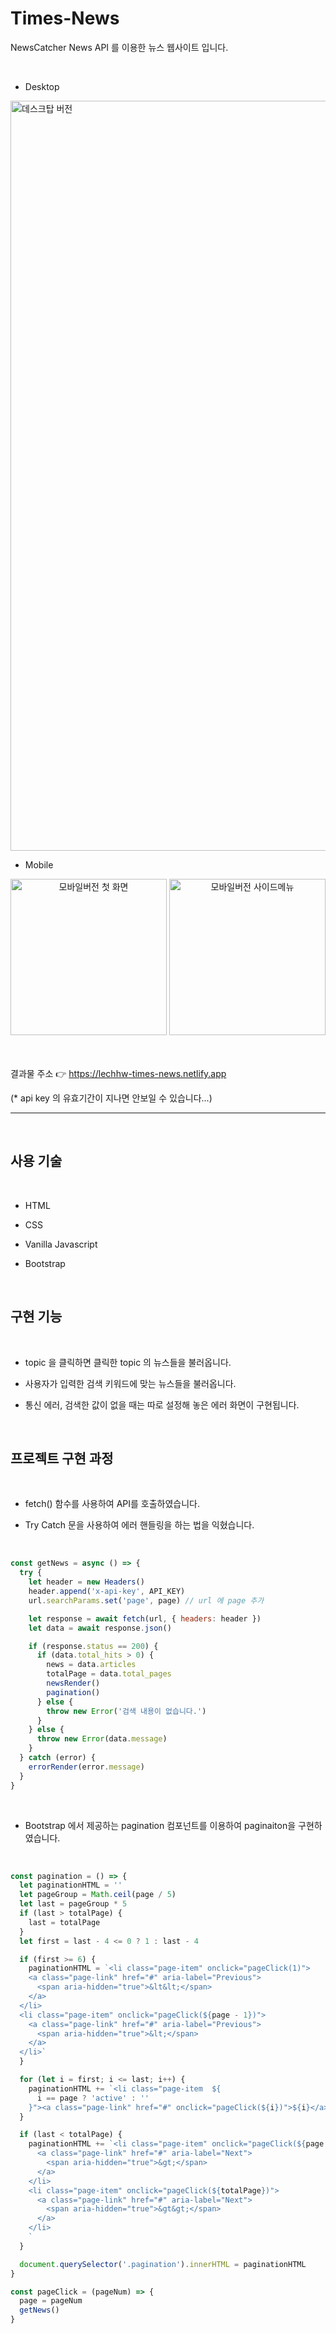 # Times-News

NewsCatcher News API 를 이용한 뉴스 웹사이트 입니다.

<br/>

- Desktop

<img width="1200" alt="데스크탑 버전" src="https://user-images.githubusercontent.com/99241230/164413923-a682bd9b-1658-4e4e-b4de-025cfab5d02c.png">

<br/>

- Mobile
<div align=center>
<img width="250" alt="모바일버전 첫 화면" src="https://user-images.githubusercontent.com/99241230/164415851-ffd04c93-b41d-45a4-a7db-c54ee97bd8c5.png">
<img width="250" alt="모바일버전 사이드메뉴" src="https://user-images.githubusercontent.com/99241230/164415888-b02d5da5-990c-40e5-b9c8-3dbfe5e358c6.png">
</div>
<br/>
<br/>

결과물 주소 👉 https://lechhw-times-news.netlify.app
<br/>

(\* api key 의 유효기간이 지나면 안보일 수 있습니다...)

---

<br/>

## 사용 기술

<br/>

- HTML
  <br/>

- CSS
  <br/>

- Vanilla Javascript
  <br/>

- Bootstrap

<br/>

## 구현 기능

<br/>

- topic 을 클릭하면 클릭한 topic 의 뉴스들을 불러옵니다.
  <br/>

- 사용자가 입력한 검색 키워드에 맞는 뉴스들을 불러옵니다.
  <br/>

- 통신 에러, 검색한 값이 없을 때는 따로 설정해 놓은 에러 화면이 구현됩니다.

<br/>

## 프로젝트 구현 과정

<br/>

- fetch() 함수를 사용하여 API를 호출하였습니다.

- Try Catch 문을 사용하여 에러 핸들링을 하는 법을 익혔습니다.

<br/>

```js
const getNews = async () => {
  try {
    let header = new Headers()
    header.append('x-api-key', API_KEY)
    url.searchParams.set('page', page) // url 에 page 추가

    let response = await fetch(url, { headers: header })
    let data = await response.json()

    if (response.status == 200) {
      if (data.total_hits > 0) {
        news = data.articles
        totalPage = data.total_pages
        newsRender()
        pagination()
      } else {
        throw new Error('검색 내용이 없습니다.')
      }
    } else {
      throw new Error(data.message)
    }
  } catch (error) {
    errorRender(error.message)
  }
}
```

<br/>

- Bootstrap 에서 제공하는 pagination 컴포넌트를 이용하여 paginaiton을 구현하였습니다.

<br/>

```js
const pagination = () => {
  let paginationHTML = ''
  let pageGroup = Math.ceil(page / 5)
  let last = pageGroup * 5
  if (last > totalPage) {
    last = totalPage
  }
  let first = last - 4 <= 0 ? 1 : last - 4

  if (first >= 6) {
    paginationHTML = `<li class="page-item" onclick="pageClick(1)">
    <a class="page-link" href="#" aria-label="Previous">
      <span aria-hidden="true">&lt&lt;</span>
    </a>
  </li>
  <li class="page-item" onclick="pageClick(${page - 1})">
    <a class="page-link" href="#" aria-label="Previous">
      <span aria-hidden="true">&lt;</span>
    </a>
  </li>`
  }

  for (let i = first; i <= last; i++) {
    paginationHTML += `<li class="page-item  ${
      i == page ? 'active' : ''
    }"><a class="page-link" href="#" onclick="pageClick(${i})">${i}</a></li>`
  }

  if (last < totalPage) {
    paginationHTML += `<li class="page-item" onclick="pageClick(${page + 1})">
      <a class="page-link" href="#" aria-label="Next">
        <span aria-hidden="true">&gt;</span>
      </a>
    </li>
    <li class="page-item" onclick="pageClick(${totalPage})">
      <a class="page-link" href="#" aria-label="Next">
        <span aria-hidden="true">&gt&gt;</span>
      </a>
    </li>
    `
  }

  document.querySelector('.pagination').innerHTML = paginationHTML
}

const pageClick = (pageNum) => {
  page = pageNum
  getNews()
}
```
